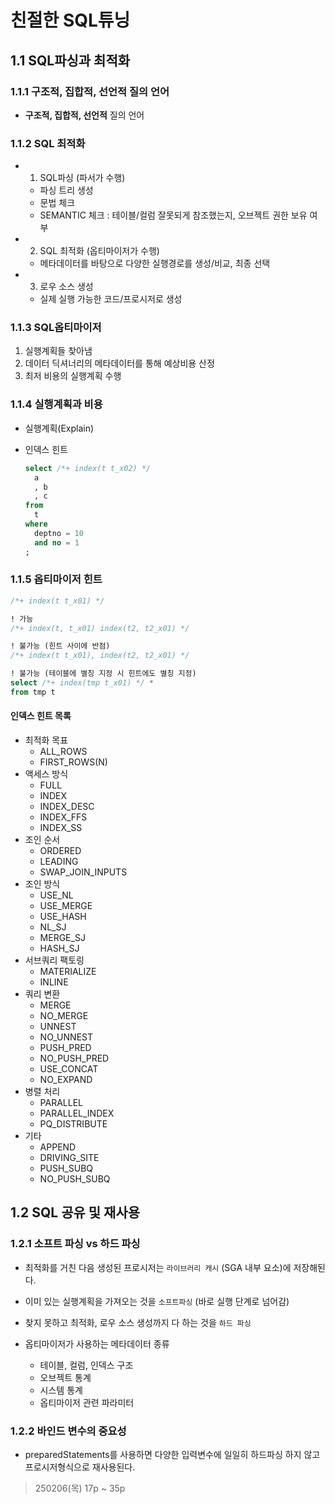 # 친절한 SQL튜닝



## 1.1 SQL파싱과 최적화
### 1.1.1 구조적, 집합적, 선언적 질의 언어
- **구조적, 집합적, 선언적** 질의 언어

### 1.1.2 SQL 최적화
- 1) SQL파싱 (파서가 수행)
  - 파싱 트리 생성
  - 문법 체크
  - SEMANTIC 체크 : 테이블/컬럼 잘못되게 참조했는지, 오브젝트 권한 보유 여부
- 2) SQL 최적화 (옵티마이저가 수행)
  - 메타데이터를 바탕으로 다양한 실행경로를 생성/비교, 최종 선택
- 3) 로우 소스 생성
  - 실제 실행 가능한 코드/프로시저로 생성
  
### 1.1.3 SQL옵티마이저

1) 실행계획들 찾아냄
2) 데이터 딕셔너리의 메타데이터를 통해 예상비용 산정
3) 최저 비용의 실행계획 수행


### 1.1.4 실행계획과 비용
- 실행계획(Explain)

- 인덱스 힌트
  ```sql
  select /*+ index(t t_x02) */ 
  	a
  	, b
  	, c
  from 
  	t
  where 
  	deptno = 10 
  	and no = 1
  ;
  ```
  

### 1.1.5 옵티마이저 힌트

```sql
/*+ index(t t_x01) */ 

! 가능
/*+ index(t, t_x01) index(t2, t2_x01) */  

! 불가능 (힌트 사이에 반점)
/*+ index(t t_x01), index(t2, t2_x01) */

! 불가능 (테이블에 별칭 지정 시 힌트에도 별칭 지정)
select /*+ index(tmp t_x01) */ *
from tmp t
```

#### 인덱스 힌트 목록
- 최적화 목표
  - ALL_ROWS
  - FIRST_ROWS(N)
- 액세스 방식
  - FULL
  - INDEX
  - INDEX_DESC
  - INDEX_FFS
  - INDEX_SS
- 조인 순서
  - ORDERED
  - LEADING
  - SWAP_JOIN_INPUTS
- 조인 방식
  - USE_NL
  - USE_MERGE
  - USE_HASH
  - NL_SJ
  - MERGE_SJ
  - HASH_SJ
- 서브쿼리 팩토링
  - MATERIALIZE
  - INLINE
- 쿼리 변환
  - MERGE
  - NO_MERGE
  - UNNEST
  - NO_UNNEST
  - PUSH_PRED
  - NO_PUSH_PRED
  - USE_CONCAT
  - NO_EXPAND
- 병렬 처리
  - PARALLEL
  - PARALLEL_INDEX
  - PQ_DISTRIBUTE
- 기타
  - APPEND
  - DRIVING_SITE
  - PUSH_SUBQ
  - NO_PUSH_SUBQ
  
## 1.2 SQL 공유 및 재사용
### 1.2.1 소프트 파싱 vs 하드 파싱
- 최적화를 거친 다음 생성된 프로시저는 `라이브러리 캐시` (SGA 내부 요소)에 저장해된다.
- 이미 있는 실행계획을 가져오는 것을 `소프트파싱` (바로 실행 단계로 넘어감)
- 찾지 못하고 최적화, 로우 소스 생성까지 다 하는 것을 `하드 파싱`


- 옵티마이저가 사용하는 메타데이터 종류
  - 테이블, 컬럼, 인덱스 구조
  - 오브젝트 통계
  - 시스템 통계
  - 옵티마이저 관련 파라미터
  
### 1.2.2 바인드 변수의 중요성
- preparedStatements를 사용하면 다양한 입력변수에 일일히 하드파싱 하지 않고 프로시저형식으로 재사용된다.

> 250206(목) 17p ~ 35p


